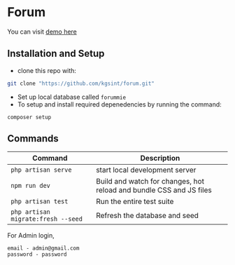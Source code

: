 # Forum
You can visit [demo here](https://forummie.up.railway.app)

## Installation and Setup

- clone this repo with:

```bash
git clone "https://github.com/kgsint/forum.git"
```

- Set up local database called `forummie`
- To setup and install required depenedencies by running the command:
```
composer setup
```
## Commands

Command | Description
--- | ---
`php artisan serve` | start local development server
`npm run dev` | Build and watch for changes, hot reload and bundle CSS and JS files
`php artisan test` | Run the entire test suite
`php artisan migrate:fresh --seed` | Refresh the database and seed

For Admin login,
```
email - admin@gmail.com
password - password
```
